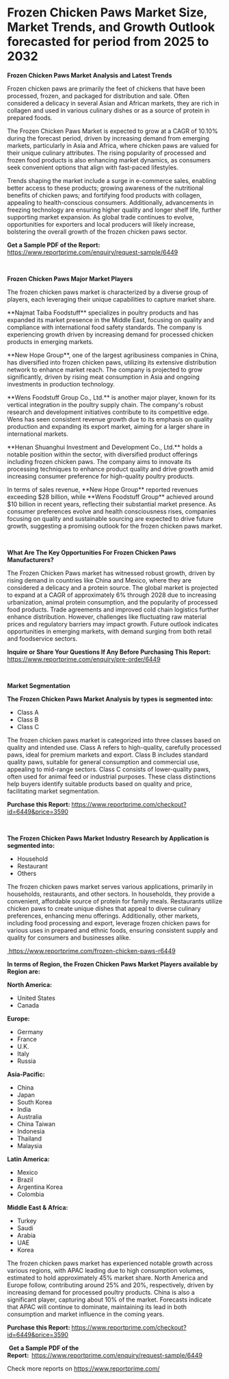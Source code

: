 <p><h1>Frozen Chicken Paws Market Size, Market Trends, and Growth Outlook forecasted for period from 2025 to 2032</h1></p><p><strong>Frozen Chicken Paws Market Analysis and Latest Trends</strong></p>
<p><p>Frozen chicken paws are primarily the feet of chickens that have been processed, frozen, and packaged for distribution and sale. Often considered a delicacy in several Asian and African markets, they are rich in collagen and used in various culinary dishes or as a source of protein in prepared foods.</p><p>The Frozen Chicken Paws Market is expected to grow at a CAGR of 10.10% during the forecast period, driven by increasing demand from emerging markets, particularly in Asia and Africa, where chicken paws are valued for their unique culinary attributes. The rising popularity of processed and frozen food products is also enhancing market dynamics, as consumers seek convenient options that align with fast-paced lifestyles.</p><p>Trends shaping the market include a surge in e-commerce sales, enabling better access to these products; growing awareness of the nutritional benefits of chicken paws; and fortifying food products with collagen, appealing to health-conscious consumers. Additionally, advancements in freezing technology are ensuring higher quality and longer shelf life, further supporting market expansion. As global trade continues to evolve, opportunities for exporters and local producers will likely increase, bolstering the overall growth of the frozen chicken paws sector.</p></p>
<p><strong>Get a Sample PDF of the Report:&nbsp;</strong> <a href="https://www.reportprime.com/enquiry/request-sample/6449?utm_campaign=3183&utm_medium=2&utm_source=Github&utm_content=ia&utm_term=19032025&utm_id=frozen-chicken-paws">https://www.reportprime.com/enquiry/request-sample/6449</a></p>
<p>&nbsp;</p>
<p><strong>Frozen Chicken Paws Major Market Players</strong></p>
<p><p>The frozen chicken paws market is characterized by a diverse group of players, each leveraging their unique capabilities to capture market share.</p><p>**Najmat Taiba Foodstuff** specializes in poultry products and has expanded its market presence in the Middle East, focusing on quality and compliance with international food safety standards. The company is experiencing growth driven by increasing demand for processed chicken products in emerging markets.</p><p>**New Hope Group**, one of the largest agribusiness companies in China, has diversified into frozen chicken paws, utilizing its extensive distribution network to enhance market reach. The company is projected to grow significantly, driven by rising meat consumption in Asia and ongoing investments in production technology.</p><p>**Wens Foodstuff Group Co., Ltd.** is another major player, known for its vertical integration in the poultry supply chain. The company's robust research and development initiatives contribute to its competitive edge. Wens has seen consistent revenue growth due to its emphasis on quality production and expanding its export market, aiming for a larger share in international markets.</p><p>**Henan Shuanghui Investment and Development Co., Ltd.** holds a notable position within the sector, with diversified product offerings including frozen chicken paws. The company aims to innovate its processing techniques to enhance product quality and drive growth amid increasing consumer preference for high-quality poultry products.</p><p>In terms of sales revenue, **New Hope Group** reported revenues exceeding $28 billion, while **Wens Foodstuff Group** achieved around $10 billion in recent years, reflecting their substantial market presence. As consumer preferences evolve and health consciousness rises, companies focusing on quality and sustainable sourcing are expected to drive future growth, suggesting a promising outlook for the frozen chicken paws market.</p></p>
<p>&nbsp;</p>
<p><strong>What Are The Key Opportunities For Frozen Chicken Paws Manufacturers?</strong></p>
<p><p>The Frozen Chicken Paws market has witnessed robust growth, driven by rising demand in countries like China and Mexico, where they are considered a delicacy and a protein source. The global market is projected to expand at a CAGR of approximately 6% through 2028 due to increasing urbanization, animal protein consumption, and the popularity of processed food products. Trade agreements and improved cold chain logistics further enhance distribution. However, challenges like fluctuating raw material prices and regulatory barriers may impact growth. Future outlook indicates opportunities in emerging markets, with demand surging from both retail and foodservice sectors.</p></p>
<p><strong>Inquire or Share Your Questions If Any Before Purchasing This Report:</strong> <a href="https://www.reportprime.com/enquiry/pre-order/6449?utm_campaign=3183&utm_medium=2&utm_source=Github&utm_content=ia&utm_term=19032025&utm_id=frozen-chicken-paws">https://www.reportprime.com/enquiry/pre-order/6449</a></p>
<p>&nbsp;</p>
<p><strong>Market Segmentation</strong></p>
<p><strong>The Frozen Chicken Paws Market Analysis by types is segmented into:</strong></p>
<p><ul><li>Class A</li><li>Class B</li><li>Class C</li></ul></p>
<p><p>The frozen chicken paws market is categorized into three classes based on quality and intended use. Class A refers to high-quality, carefully processed paws, ideal for premium markets and export. Class B includes standard quality paws, suitable for general consumption and commercial use, appealing to mid-range sectors. Class C consists of lower-quality paws, often used for animal feed or industrial purposes. These class distinctions help buyers identify suitable products based on quality and price, facilitating market segmentation.</p></p>
<p><strong>Purchase this Report:&nbsp;</strong><a href="https://www.reportprime.com/checkout?id=6449&price=3590&utm_campaign=3183&utm_medium=2&utm_source=Github&utm_content=ia&utm_term=19032025&utm_id=frozen-chicken-paws">https://www.reportprime.com/checkout?id=6449&price=3590</a></p>
<p>&nbsp;</p>
<p><strong>The Frozen Chicken Paws Market Industry Research by Application is segmented into:</strong></p>
<p><ul><li>Household</li><li>Restaurant</li><li>Others</li></ul></p>
<p><p>The frozen chicken paws market serves various applications, primarily in households, restaurants, and other sectors. In households, they provide a convenient, affordable source of protein for family meals. Restaurants utilize chicken paws to create unique dishes that appeal to diverse culinary preferences, enhancing menu offerings. Additionally, other markets, including food processing and export, leverage frozen chicken paws for various uses in prepared and ethnic foods, ensuring consistent supply and quality for consumers and businesses alike.</p></p>
<p><a href="https://www.reportprime.com/frozen-chicken-paws-r6449?utm_campaign=3183&utm_medium=2&utm_source=Github&utm_content=ia&utm_term=19032025&utm_id=frozen-chicken-paws">&nbsp;https://www.reportprime.com/frozen-chicken-paws-r6449</a></p>
<p><strong>In terms of Region, the Frozen Chicken Paws Market Players available by Region are:</strong></p>
<p>
    <p> <strong> North America: </strong>
        <ul>
            <li>United States</li>
            <li>Canada</li>
        </ul>
        </p> 
    <p> <strong> Europe: </strong>
        <ul>
            <li>Germany</li>
            <li>France</li>
            <li>U.K.</li>
            <li>Italy</li>
            <li>Russia</li>
        </ul>
        </p> 
    <p> <strong> Asia-Pacific: </strong>
        <ul>
            <li>China</li>
            <li>Japan</li>
            <li>South Korea</li>
            <li>India</li>
            <li>Australia</li>
            <li>China Taiwan</li>
            <li>Indonesia</li>
            <li>Thailand</li>
            <li>Malaysia</li>
        </ul>
        </p> 
    <p> <strong> Latin America: </strong>
        <ul>
            <li>Mexico</li>
            <li>Brazil</li>
            <li>Argentina Korea</li>
            <li>Colombia</li>
        </ul>
        </p> 
    <p> <strong> Middle East & Africa: </strong>
        <ul>
            <li>Turkey</li>
            <li>Saudi</li>
            <li>Arabia</li>
            <li>UAE</li>
            <li>Korea</li>
        </ul>
    </p>
    </p>
<p><p>The frozen chicken paws market has experienced notable growth across various regions, with APAC leading due to high consumption volumes, estimated to hold approximately 45% market share. North America and Europe follow, contributing around 25% and 20%, respectively, driven by increasing demand for processed poultry products. China is also a significant player, capturing about 10% of the market. Forecasts indicate that APAC will continue to dominate, maintaining its lead in both consumption and market influence in the coming years.</p></p>
<p><strong>Purchase this Report: </strong><a href="https://www.reportprime.com/checkout?id=6449&price=3590&utm_campaign=3183&utm_medium=2&utm_source=Github&utm_content=ia&utm_term=19032025&utm_id=frozen-chicken-paws">https://www.reportprime.com/checkout?id=6449&price=3590</a></p>
<p>&nbsp;<strong>Get a Sample PDF of the Report:&nbsp;&nbsp;</strong><a href="https://www.reportprime.com/enquiry/request-sample/6449?utm_campaign=3183&utm_medium=2&utm_source=Github&utm_content=ia&utm_term=19032025&utm_id=frozen-chicken-paws">https://www.reportprime.com/enquiry/request-sample/6449</a></p>
<p><strong></strong></p>
<p>Check more reports on <a href="https://www.reportprime.com/?utm_campaign=3183&utm_medium=2&utm_source=Github&utm_content=ia&utm_term=19032025&utm_id=frozen-chicken-paws">https://www.reportprime.com/</a></p>